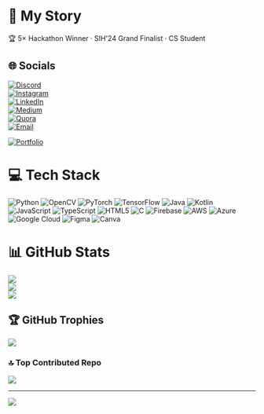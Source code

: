 # 🔵 My Story
🏆 5× Hackathon Winner · SIH'24 Grand Finalist · CS Student

## 🌐 Socials
[![Discord](https://img.shields.io/badge/Discord-1A1A1A.svg?style=for-the-badge&logo=discord&logoColor=7FFF00)](https://discord.gg/Gdt6nsBT)  
[![Instagram](https://img.shields.io/badge/Instagram-1A1A1A.svg?style=for-the-badge&logo=instagram&logoColor=7FFF00)](https://www.instagram.com/one.waseem/)  
[![LinkedIn](https://img.shields.io/badge/LinkedIn-1A1A1A.svg?style=for-the-badge&logo=linkedin&logoColor=7FFF00)](https://linkedin.com/in/mohammed1waseemuddin)  
[![Medium](https://img.shields.io/badge/Medium-1A1A1A.svg?style=for-the-badge&logo=medium&logoColor=7FFF00)](https://medium.com/@@procarx911)  
[![Quora](https://img.shields.io/badge/Quora-1A1A1A.svg?style=for-the-badge&logo=quora&logoColor=7FFF00)](https://quora.com/profile/PRO-CAR-1)  
[![Email](https://img.shields.io/badge/Email-1A1A1A.svg?style=for-the-badge&logo=gmail&logoColor=7FFF00)](mailto:procarx911@gmail.com)  

[![Portfolio](https://img.shields.io/badge/Portfolio-Visit_My_Site-1A1A1A.svg?style=for-the-badge&logo=google-chrome&logoColor=7FFF00)](https://waseemuddinsportfolio.vercel.app/)

# 💻 Tech Stack
![Python](https://img.shields.io/badge/Python-1A1A1A.svg?style=for-the-badge&logo=python&logoColor=7FFF00)
![OpenCV](https://img.shields.io/badge/OpenCV-1A1A1A.svg?style=for-the-badge&logo=opencv&logoColor=7FFF00)
![PyTorch](https://img.shields.io/badge/PyTorch-1A1A1A.svg?style=for-the-badge&logo=pytorch&logoColor=7FFF00)
![TensorFlow](https://img.shields.io/badge/TensorFlow-1A1A1A.svg?style=for-the-badge&logo=tensorflow&logoColor=7FFF00)
![Java](https://img.shields.io/badge/Java-1A1A1A.svg?style=for-the-badge&logo=openjdk&logoColor=7FFF00)
![Kotlin](https://img.shields.io/badge/Kotlin-1A1A1A.svg?style=for-the-badge&logo=kotlin&logoColor=7FFF00)
![JavaScript](https://img.shields.io/badge/JavaScript-1A1A1A.svg?style=for-the-badge&logo=javascript&logoColor=7FFF00)
![TypeScript](https://img.shields.io/badge/TypeScript-1A1A1A.svg?style=for-the-badge&logo=typescript&logoColor=7FFF00)
![HTML5](https://img.shields.io/badge/HTML5-1A1A1A.svg?style=for-the-badge&logo=html5&logoColor=7FFF00)
![C](https://img.shields.io/badge/C-1A1A1A.svg?style=for-the-badge&logo=c&logoColor=7FFF00)
![Firebase](https://img.shields.io/badge/Firebase-1A1A1A.svg?style=for-the-badge&logo=firebase&logoColor=7FFF00)
![AWS](https://img.shields.io/badge/AWS-1A1A1A.svg?style=for-the-badge&logo=amazon-aws&logoColor=7FFF00)
![Azure](https://img.shields.io/badge/Azure-1A1A1A.svg?style=for-the-badge&logo=microsoft-azure&logoColor=7FFF00)
![Google Cloud](https://img.shields.io/badge/Google_Cloud-1A1A1A.svg?style=for-the-badge&logo=google-cloud&logoColor=7FFF00)
![Figma](https://img.shields.io/badge/Figma-1A1A1A.svg?style=for-the-badge&logo=figma&logoColor=7FFF00)
![Canva](https://img.shields.io/badge/Canva-1A1A1A.svg?style=for-the-badge&logo=canva&logoColor=7FFF00)

# 📊 GitHub Stats
![](https://github-readme-stats.vercel.app/api?username=waseem-srt&theme=chartreuse-dark&hide_border=false&include_all_commits=true&count_private=false)  
![](https://nirzak-streak-stats.vercel.app/?user=waseem-srt&theme=chartreuse-dark&hide_border=false)  
![](https://github-readme-stats.vercel.app/api/top-langs/?username=waseem-srt&theme=chartreuse-dark&hide_border=false&include_all_commits=true&count_private=false&layout=compact)

## 🏆 GitHub Trophies
![](https://github-profile-trophy.vercel.app/?username=waseem-srt&theme=chartreuse-dark&no-frame=true&no-bg=false&margin-w=4)

### 🔝 Top Contributed Repo
![](https://github-contributor-stats.vercel.app/api?username=waseem-srt&limit=5&theme=chartreuse-dark&combine_all_yearly_contributions=true)

---
[![](https://visitcount.itsvg.in/api?id=waseem-srt&icon=5&color=7FFF00)](https://visitcount.itsvg.in)

<!-- Proudly created with GPRM ( https://gprm.itsvg.in ) -->
